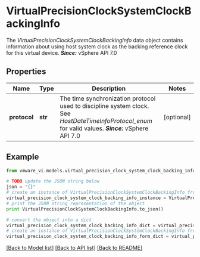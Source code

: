 # VirtualPrecisionClockSystemClockBackingInfo

The *VirtualPrecisionClockSystemClockBackingInfo* data object contains information about using host system clock as the backing reference clock for this virtual device.  ***Since:*** vSphere API 7.0 

## Properties
Name | Type | Description | Notes
------------ | ------------- | ------------- | -------------
**protocol** | **str** | The time synchronization protocol used to discipline system clock.  See *HostDateTimeInfoProtocol_enum* for valid values.  ***Since:*** vSphere API 7.0  | [optional] 

## Example

```python
from vmware_vi.models.virtual_precision_clock_system_clock_backing_info import VirtualPrecisionClockSystemClockBackingInfo

# TODO update the JSON string below
json = "{}"
# create an instance of VirtualPrecisionClockSystemClockBackingInfo from a JSON string
virtual_precision_clock_system_clock_backing_info_instance = VirtualPrecisionClockSystemClockBackingInfo.from_json(json)
# print the JSON string representation of the object
print VirtualPrecisionClockSystemClockBackingInfo.to_json()

# convert the object into a dict
virtual_precision_clock_system_clock_backing_info_dict = virtual_precision_clock_system_clock_backing_info_instance.to_dict()
# create an instance of VirtualPrecisionClockSystemClockBackingInfo from a dict
virtual_precision_clock_system_clock_backing_info_form_dict = virtual_precision_clock_system_clock_backing_info.from_dict(virtual_precision_clock_system_clock_backing_info_dict)
```
[[Back to Model list]](../README.md#documentation-for-models) [[Back to API list]](../README.md#documentation-for-api-endpoints) [[Back to README]](../README.md)



